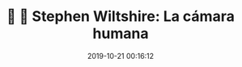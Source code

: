 ---
author_profile: false
title: "🧠 🧠 Stephen Wiltshire: La cámara humana"
description: "🧠 🧠 Stephen Wiltshire: La cámara humana"
excerpt: "🧠 🧠 Stephen Wiltshire: La cámara humana"
header:
  video:
    id: JrhLWoMl7_Y
    provider: youtube
comments: false
date: 2019-10-21 00:16:12
tags:
- Stephen Wiltshire
categories:
- Vídeo Savant
sidebar:
- title: "Videoteca"
  nav: vteca
---